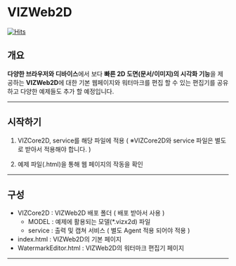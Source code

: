# VIZWeb2D

[![Hits](https://hits.seeyoufarm.com/api/count/incr/badge.svg?url=https%3A%2F%2Fgithub.com%2Fsofthills3d%2FVIZWeb2D&count_bg=%2379C83D&title_bg=%23555555&icon=&icon_color=%23E7E7E7&title=hits&edge_flat=false)](https://hits.seeyoufarm.com)

## 개요
**다양한 브라우저와 디바이스**에서 보다 **빠른 2D 도면(문서/이미지)의 시각화 기능**을 제공하는 **VIZWeb2D**에 대한 기본 웹페이지와 워터마크를 편집 할 수 있는 편집기를 공유 하고 다양한 예제들도 추가 할 예정입니다.

---
## 시작하기 
1. VIZCore2D, service를 해당 파일에 적용 ( ※VIZCore2D와 service 파일은 별도로 받아서 적용해야 합니다. )

2. 예제 파일(.html)을 통해 웹 페이지의 작동을 확인
---
## 구성
+  VIZCore2D : VIZWeb2D 배포 폴더 ( 배포 받아서 사용 )
    - MODEL : 예제에 활용되는 모델(*.vizx2d) 파일
    - service : 출력 및 캡쳐 서비스 ( 별도 Agent 적용 되어야 적용 ) 
+  index.html : VIZWeb2D의 기본 페이지
+  WatermarkEditor.html : VIZWeb2D의 워터마크 편집기 페이지

---

